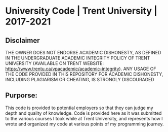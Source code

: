 # University Code | Trent University | 2017-2021

## Disclaimer
THE OWNER DOES NOT ENDORSE ACADEMIC DISHONESTY, AS DEFINED IN THE UNDERGRADUATE ACADEMIC INTEGRITY POLICY OF TRENT UNIVERSITY (AVAILABLE ON TRENT WEBSITE: https://www.trentu.ca/vpacademic/academic-integrity).
ANY USAGE OF THE CODE PROVIDED IN THIS REPOSITORY FOR ACADEMIC DISHONESTY, INCLUDING PLAGIARISM OR CHEATING, IS STRONGLY DISCOURAGED

## Purporse:
This code is provided to potential employers so that they can judge my depth and quality of knowledge. Code is provided here as it was submitted to the various courses I took 
while at Trent University, and represents how I wrote and organized my code at various points of my programming journey.
